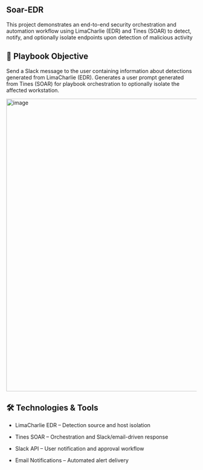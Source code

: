 ## Soar-EDR
This project demonstrates an end-to-end security orchestration and automation workflow using LimaCharlie (EDR) and Tines (SOAR) to detect, notify, and optionally isolate endpoints upon detection of malicious activity

## 📌 Playbook Objective
Send a Slack message to the user containing information about detections generated from LimaCharlie (EDR).  Generates a user prompt generated from Tines (SOAR) for playbook orchestration to optionally isolate the affected workstation.

<img width="775" alt="image" src="https://github.com/user-attachments/assets/6d200bf6-a757-4cb6-833d-9e9ebbb54d09" />


## 🛠️ Technologies & Tools
- LimaCharlie EDR – Detection source and host isolation

- Tines SOAR – Orchestration and Slack/email-driven response

- Slack API – User notification and approval workflow

- Email Notifications – Automated alert delivery

